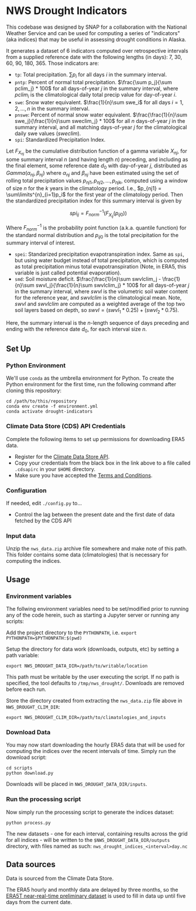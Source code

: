# NWS Drought Indicators

This codebase was designed by SNAP for a collaboration with the National Weather Service and can be used for computing a series of "indicators" (aka indices) that may be useful in assessing drought conditions in Alaska. 

It generates a dataset of 6 indicators computed over retrospective intervals from a supplied reference date with the following lengths (in days): 7, 30, 60, 90, 180, 365. Those indicators are:

* `tp`: Total precipitation. $\sum p_i$ for all days $i$ in the summary interval.
* `pntp`: Percent of normal total precipitation. $\frac{\sum p_j}{\sum pclim_j} * 100$ for all days-of-year $j$ in the summary interval, where $pclim_i$ is the climatological daily total precip value for day-of-year $i$.
* `swe`: Snow water equivalent. $\frac{1}{n}\sum swe_i$ for all days $i=1, 2, ..., n$ in the summary interval. 
* `pnswe`: Percent of normal snow water equivalent. $\frac{\frac{1}{n}\sum swe_j}{\frac{1}{n}\sum sweclim_j} * 100$ for all $n$ days-of-year $j$ in the summary interval, and all matching days-of-year $j$ for the climatological daily swe values ($sweclim$).
* `spi`: Standardized Precipitation Index. 

Let $F_{X_{nj}}$ be the cumulative distribution function of a gamma variable $X_{nj}$, for some summary interval $n$ (and having length $n$) preceding, and including as the final element, some reference date $d_0$ with day-of-year $j$, distributed as $Gamma(\alpha_{nj}, \beta_{nj})$ where $\alpha_{nj}$ and $\beta_{nj}$ have been estimated using the set of rolling total precipitation values ${p_{nj1}, p_{nj2}, ..., p_{njk}}$, computed using a window of size $n$ for the $k$ years in the climatology period. I.e., $p_{nj1} = \sum\limits^{n}_{i=1}p_i$ for the first year of the climatology period. Then the standardized precipitation index for this summary interval is given by
 
$$spi_{ij} = F_{norm}^{-1}(F_{X_{ij}}(p_{ij0}))$$

Where $F_{norm}^{-1}$ is the probability point function (a.k.a. quantile function) for the standard normal distribution and $p_{ij0}$ is the total precipitation for the summary interval of interest.

* `spei`: Standarized precipitation evapotranspiration index. Same as `spi`, but using water budget instead of total precipitation, which is computed as total precipitation minus total evapotranspiration (Note, in ERA5, this variable is just called potential evaporation).
* `smd`: Soil moisture deficit. $\frac{\frac{1}{n}\sum swvlclim_j - \frac{1}{n}\sum swvl_j}{\frac{1}{n}\sum swvlclim_j} * 100$ for all days-of-year $j$ in the summary interval, where $swvl$ is the volumetric soil water content for the reference year, and $swvlclim$ is the climatological mean. Note, $swvl$ and $swvlclim$ are computed as a weighted average of the top two soil layers based on depth, so $swvl = (swvl_1 * 0.25) + (swvl_2 * 0.75)$.



Here, the summary interval is the $n$-length sequence of days preceding and ending with the reference date $d_0$, for each interval size $n$.

## Set Up

### Python Environment

We'll use `conda` as the umbrella environment for Python. To create the Python environment for the first time, run the following command after cloning this repository:

```
cd /path/to/this/repository
conda env create -f environment.yml
conda activate drought-indicators
```

### Climate Data Store (CDS) API Credentials

Complete the following items to set up permissions for downloading ERA5 data.

 - Register for the [Climate Data Store API](https://cds.climate.copernicus.eu/api-how-to).
 - Copy your credentials from the black box in the link above to a file called `.cdsapirc` in your `$HOME` directory.
 - Make sure you have accepted the [Terms and Conditions](https://cds.climate.copernicus.eu/cdsapp/#!/terms/licence-to-use-copernicus-products).

### Configuration

If needed, edit `./config.py` to...

 - Control the lag between the present date and the first date of data fetched by the CDS API
 
### Input data

Unzip the `nws_data.zip` archive file somewhere and make note of this path. This folder contains some data (climatologies) that is necessary for computing the indices.

## Usage

### Environment variables

The follwing environment variables need to be set/modified prior to running any of the code herein, such as starting a Jupyter server or running any scripts:

Add the project directory to the `PYTHONPATH`, i.e. `export PYTHONPATH=$PYTHONPATH:$(pwd)`

Setup the directory for data work (downloads, outputs, etc) by setting a path variable:

`export NWS_DROUGHT_DATA_DIR=/path/to/writable/location`

This path must be writable by the user executing the script.  If no path is specified, the tool defaults to `/tmp/nws_drought/`.  Downloads are removed before each run.

Store the directory created from extracting the `nws_data.zip` file above in `NWS_DROUGHT_CLIM_DIR`:

`export NWS_DROUGHT_CLIM_DIR=/path/to/climatologies_and_inputs`

### Download Data

You may now start downloading the hourly ERA5 data that will be used for computing the indices over the recent intervals of time. Simply run the download script:

```
cd scripts
python download.py
```

Downloads will be placed in `NWS_DROUGHT_DATA_DIR/inputs`.

### Run the processing script

Now simply run the processing script to generate the indices dataset:

`python process.py`

The new datasets - one for each interval, containing results across the grid for all indices - will be written to the `$NWS_DROUGHT_DATA_DIR/outputs` directory, with files named as such: `nws_drought_indices_<interval>day.nc`

## Data sources

Data is sourced from the Climate Data Store.

The ERA5 hourly and monthly data are delayed by three months, so the [ERA5T near-real-time preliminary dataset](https://confluence.ecmwf.int/display/CUSF/ERA5+CDS+requests+which+return+a+mixture+of+ERA5+and+ERA5T+data) is used to fill in data up until five days from the current date.

